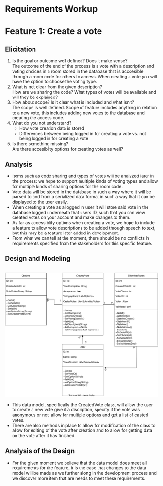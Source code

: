 # Requirements Workup

# Feature 1: Create a vote
## Elicitation

1. Is the goal or outcome well defined?  Does it make sense? <br/>The outcome of the end of the process is a vote with a description and voting choices in a room stored in the database that is acccesible through a room code for others to access. When creating a vote you will have the option to choose the voting type. 
2. What is not clear from the given description? <br/>How are we sharing the code? What types of votes will be available and will they be explained? 
3. How about scope? Is it clear what is included and what isn't? <br/>The scope is well defined. Scope of feature includes anything in relation to a new vote, this includes adding new votes to the database and creating the access code. 
4. What do you not understand?
    * How vote creation data is stored
    * Differences between being logged in for creating a vote vs. not being logged in for creating a vote 
5. Is there something missing? <br/> Are there accesiblity options for creating votes as well?

## Analysis   
* Items such as code sharing and types of votes will be analyzed later in the process: we hope to support multiple kinds of voting types and allow for multiple kinds of sharing options for the room code. 
* Vote data will be stored in the database in such a way where it will be parsed to and from a serialized data format in such a way that it can be displayed to the user easily. 
* When creating a vote as a logged in user it will store said vote in the database logged underneath that users ID, such that you can view created votes on your account and make changes to them.
* As far as accessiblity options when creating a vote, we hope to include a feature to allow vote descriptions to be added through speech to text, but this may be a feature later added in development. 
* From what we can tell at the moment, there should be no conflicts in requirements specified from the stakeholders for this specific feature. 


## Design and Modeling

<br/>
<img src="VotingAppClassDiagarm.drawio.svg">

* This data model, specifically the CreatedVote class, will allow the user to create a new vote give it a discription, specify if the vote was anonymous or not, allow for multiple options and get a list of casted votes.
* There are also methods in place to allow for modification of the class to allow for editing of the vote after creation and to allow for getting data on the vote after it has finished.

## Analysis of the Design

* For the given moment we believe that the data model does meet all requirements for the feature, it is the case that changes to the data model will be made as we further along in the development process and we discover more item that are needs to meet these requirements.


